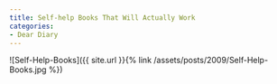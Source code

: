 ```yaml
---
title: Self-help Books That Will Actually Work
categories:
- Dear Diary
---
```


![Self-Help-Books]({{ site.url }}{% link /assets/posts/2009/Self-Help-Books.jpg %})

